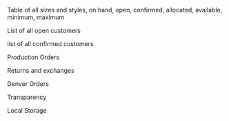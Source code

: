 Table of all sizes and styles, on hand, open, confirmed, allocated, available, minimum, maximum

List of all open customers

list of all confirmed customers

Production Orders

Returns and exchanges

Denver Orders

Transparency

Local Storage